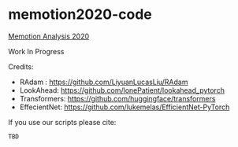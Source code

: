 # memotion2020-code
[Memotion Analysis 2020](https://competitions.codalab.org/competitions/20629) 

Work In Progress

Credits:

- RAdam : https://github.com/LiyuanLucasLiu/RAdam
- LookAhead: https://github.com/lonePatient/lookahead_pytorch
- Transformers: https://github.com/huggingface/transformers
- EffecientNet: https://github.com/lukemelas/EfficientNet-PyTorch

If you use our scripts please cite:
```
TBD
```
